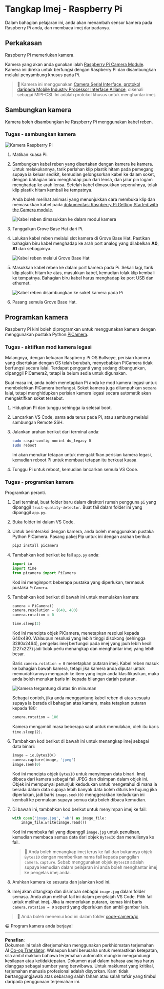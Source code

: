 <!--
CO_OP_TRANSLATOR_METADATA:
{
  "original_hash": "c677667095f6133eee418c7e53615d05",
  "translation_date": "2025-08-27T20:59:25+00:00",
  "source_file": "4-manufacturing/lessons/2-check-fruit-from-device/pi-camera.md",
  "language_code": "ms"
}
-->
# Tangkap Imej - Raspberry Pi

Dalam bahagian pelajaran ini, anda akan menambah sensor kamera pada Raspberry Pi anda, dan membaca imej daripadanya.

## Perkakasan

Raspberry Pi memerlukan kamera.

Kamera yang akan anda gunakan ialah [Raspberry Pi Camera Module](https://www.raspberrypi.org/products/camera-module-v2/). Kamera ini direka untuk berfungsi dengan Raspberry Pi dan disambungkan melalui penyambung khusus pada Pi.

> 💁 Kamera ini menggunakan [Camera Serial Interface, protokol daripada Mobile Industry Processor Interface Alliance](https://wikipedia.org/wiki/Camera_Serial_Interface), dikenali sebagai MIPI-CSI. Ini adalah protokol khusus untuk menghantar imej.

## Sambungkan kamera

Kamera boleh disambungkan ke Raspberry Pi menggunakan kabel reben.

### Tugas - sambungkan kamera

![Kamera Raspberry Pi](../../../../../translated_images/pi-camera-module.4278753c31bd6e757aa2b858be97d72049f71616278cefe4fb5abb485b40a078.ms.png)

1. Matikan kuasa Pi.

1. Sambungkan kabel reben yang disertakan dengan kamera ke kamera. Untuk melakukannya, tarik perlahan klip plastik hitam pada pemegang supaya ia keluar sedikit, kemudian gelongsorkan kabel ke dalam soket, dengan bahagian biru menghadap jauh dari lensa, dan jalur pin logam menghadap ke arah lensa. Setelah kabel dimasukkan sepenuhnya, tolak klip plastik hitam kembali ke tempatnya.

   Anda boleh melihat animasi yang menunjukkan cara membuka klip dan memasukkan kabel pada [dokumentasi Raspberry Pi Getting Started with the Camera module](https://projects.raspberrypi.org/en/projects/getting-started-with-picamera/2).

   ![Kabel reben dimasukkan ke dalam modul kamera](../../../../../translated_images/pi-camera-ribbon-cable.0bf82acd251611c21ac616f082849413e2b322a261d0e4f8fec344248083b07e.ms.png)

1. Tanggalkan Grove Base Hat dari Pi.

1. Lalukan kabel reben melalui slot kamera di Grove Base Hat. Pastikan bahagian biru kabel menghadap ke arah port analog yang dilabelkan **A0**, **A1** dan sebagainya.

   ![Kabel reben melalui Grove Base Hat](../../../../../translated_images/grove-base-hat-ribbon-cable.501fed202fcf73b11b2b68f6d246189f7d15d3e4423c572ddee79d77b4632b47.ms.png)

1. Masukkan kabel reben ke dalam port kamera pada Pi. Sekali lagi, tarik klip plastik hitam ke atas, masukkan kabel, kemudian tolak klip kembali ke tempatnya. Bahagian biru kabel harus menghadap ke port USB dan ethernet.

   ![Kabel reben disambungkan ke soket kamera pada Pi](../../../../../translated_images/pi-camera-socket-ribbon-cable.a18309920b11800911082ed7aa6fb28e6d9be3a022e4079ff990016cae3fca10.ms.png)

1. Pasang semula Grove Base Hat.

## Programkan kamera

Raspberry Pi kini boleh diprogramkan untuk menggunakan kamera dengan menggunakan pustaka Python [PiCamera](https://pypi.org/project/picamera/).

### Tugas - aktifkan mod kamera legasi

Malangnya, dengan keluaran Raspberry Pi OS Bullseye, perisian kamera yang disertakan dengan OS telah berubah, menyebabkan PiCamera tidak berfungsi secara lalai. Terdapat pengganti yang sedang dibangunkan, dipanggil PiCamera2, tetapi ia belum sedia untuk digunakan.

Buat masa ini, anda boleh menetapkan Pi anda ke mod kamera legasi untuk membolehkan PiCamera berfungsi. Soket kamera juga dilumpuhkan secara lalai, tetapi menghidupkan perisian kamera legasi secara automatik akan mengaktifkan soket tersebut.

1. Hidupkan Pi dan tunggu sehingga ia selesai boot.

1. Lancarkan VS Code, sama ada terus pada Pi, atau sambung melalui sambungan Remote SSH.

1. Jalankan arahan berikut dari terminal anda:

    ```sh
    sudo raspi-config nonint do_legacy 0
    sudo reboot
    ```

    Ini akan menukar tetapan untuk mengaktifkan perisian kamera legasi, kemudian reboot Pi untuk membuat tetapan itu berkuat kuasa.

1. Tunggu Pi untuk reboot, kemudian lancarkan semula VS Code.

### Tugas - programkan kamera

Programkan peranti.

1. Dari terminal, buat folder baru dalam direktori rumah pengguna `pi` yang dipanggil `fruit-quality-detector`. Buat fail dalam folder ini yang dipanggil `app.py`.

1. Buka folder ini dalam VS Code.

1. Untuk berinteraksi dengan kamera, anda boleh menggunakan pustaka Python PiCamera. Pasang pakej Pip untuk ini dengan arahan berikut:

    ```sh
    pip3 install picamera
    ```

1. Tambahkan kod berikut ke fail `app.py` anda:

    ```python
    import io
    import time
    from picamera import PiCamera
    ```

    Kod ini mengimport beberapa pustaka yang diperlukan, termasuk pustaka `PiCamera`.

1. Tambahkan kod berikut di bawah ini untuk memulakan kamera:

    ```python
    camera = PiCamera()
    camera.resolution = (640, 480)
    camera.rotation = 0
    
    time.sleep(2)
    ```

    Kod ini mencipta objek PiCamera, menetapkan resolusi kepada 640x480. Walaupun resolusi yang lebih tinggi disokong (sehingga 3280x2464), pengelas imej berfungsi pada imej yang jauh lebih kecil (227x227) jadi tidak perlu menangkap dan menghantar imej yang lebih besar.

    Baris `camera.rotation = 0` menetapkan putaran imej. Kabel reben masuk ke bahagian bawah kamera, tetapi jika kamera anda diputar untuk memudahkannya mengarah ke item yang ingin anda klasifikasikan, maka anda boleh menukar baris ini kepada bilangan darjah putaran.

    ![Kamera tergantung di atas tin minuman](../../../../../translated_images/pi-camera-upside-down.5376961ba31459883362124152ad6b823d5ac5fc14e85f317e22903bd681c2b6.ms.png)

    Sebagai contoh, jika anda menggantung kabel reben di atas sesuatu supaya ia berada di bahagian atas kamera, maka tetapkan putaran kepada 180:

    ```python
    camera.rotation = 180
    ```

    Kamera mengambil masa beberapa saat untuk memulakan, oleh itu baris `time.sleep(2)`.

1. Tambahkan kod berikut di bawah ini untuk menangkap imej sebagai data binari:

    ```python
    image = io.BytesIO()
    camera.capture(image, 'jpeg')
    image.seek(0)
    ```

    Kod ini mencipta objek `BytesIO` untuk menyimpan data binari. Imej dibaca dari kamera sebagai fail JPEG dan disimpan dalam objek ini. Objek ini mempunyai penunjuk kedudukan untuk mengetahui di mana ia berada dalam data supaya lebih banyak data boleh ditulis ke hujung jika diperlukan, jadi baris `image.seek(0)` menggerakkan kedudukan ini kembali ke permulaan supaya semua data boleh dibaca kemudian.

1. Di bawah ini, tambahkan kod berikut untuk menyimpan imej ke fail:

    ```python
    with open('image.jpg', 'wb') as image_file:
        image_file.write(image.read())
    ```

    Kod ini membuka fail yang dipanggil `image.jpg` untuk penulisan, kemudian membaca semua data dari objek `BytesIO` dan menulisnya ke fail.

    > 💁 Anda boleh menangkap imej terus ke fail dan bukannya objek `BytesIO` dengan memberikan nama fail kepada panggilan `camera.capture`. Sebab menggunakan objek `BytesIO` adalah supaya kemudian dalam pelajaran ini anda boleh menghantar imej ke pengelas imej anda.

1. Arahkan kamera ke sesuatu dan jalankan kod ini.

1. Imej akan ditangkap dan disimpan sebagai `image.jpg` dalam folder semasa. Anda akan melihat fail ini dalam penjelajah VS Code. Pilih fail untuk melihat imej. Jika ia memerlukan putaran, kemas kini baris `camera.rotation = 0` seperti yang diperlukan dan ambil gambar lain.

> 💁 Anda boleh menemui kod ini dalam folder [code-camera/pi](../../../../../4-manufacturing/lessons/2-check-fruit-from-device/code-camera/pi).

😀 Program kamera anda berjaya!

---

**Penafian**:  
Dokumen ini telah diterjemahkan menggunakan perkhidmatan terjemahan AI [Co-op Translator](https://github.com/Azure/co-op-translator). Walaupun kami berusaha untuk memastikan ketepatan, sila ambil maklum bahawa terjemahan automatik mungkin mengandungi kesilapan atau ketidaktepatan. Dokumen asal dalam bahasa asalnya harus dianggap sebagai sumber yang berwibawa. Untuk maklumat yang kritikal, terjemahan manusia profesional adalah disyorkan. Kami tidak bertanggungjawab atas sebarang salah faham atau salah tafsir yang timbul daripada penggunaan terjemahan ini.